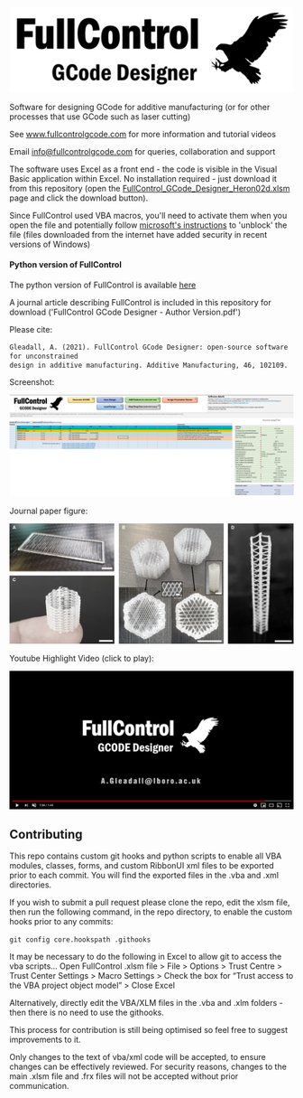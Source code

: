 
<p align="center">
  <img src="https://github.com/AndyGlx/Images/blob/master/Logo%20NEW%20(white%20BG).gif" width="600">
</p>

Software for designing GCode for additive manufacturing (or for other processes that use GCode such as laser cutting)

See www.fullcontrolgcode.com for more information and tutorial videos

Email info@fullcontrolgcode.com for queries, collaboration and support


The software uses Excel as a front end - the code is visible in the Visual Basic application within Excel. No installation required - just download it from this repository (open the [FullControl_GCode_Designer_Heron02d.xlsm](https://github.com/AndyGlx/FullControl-GCode-Designer/blob/master/FullControl_GCODE_Designer_Heron02d.xlsm) page and click the download button).

Since FullControl used VBA macros, you'll need to activate them when you open the file and potentially follow [microsoft's instructions](https://learn.microsoft.com/en-us/deployoffice/security/internet-macros-blocked#remove-mark-of-the-web-from-a-file) to 'unblock' the file (files downloaded from the internet have added security in recent versions of Windows) 

#### Python version of FullControl

The python version of FullControl is available [here](https://github.com/FullControlXYZ/fullcontrol) 

A journal article describing FullControl is included in this repository for download ('FullControl GCode Designer - Author Version.pdf')

Please cite:
```
Gleadall, A. (2021). FullControl GCode Designer: open-source software for unconstrained 
design in additive manufacturing. Additive Manufacturing, 46, 102109.
```

Screenshot:

<kbd><img src="https://github.com/AndyGlx/Images/blob/master/Screenshot.png" /></kbd>



Journal paper figure: 

![alt text](https://github.com/AndyGlx/Images/blob/master/Final%20figure.jpg?raw=true)

Youtube Highlight Video (click to play):

[![IMAGE ALT TEXT](https://github.com/AndyGlx/Images/blob/master/Highlight%20Video%20Thumbnail%20-%20video%20cue.jpg)](https://youtu.be/KlxuZ5JnA0k "FullControl GCODE Designer - Highlight Video")

## Contributing

This repo contains custom git hooks and python scripts to enable all VBA modules, classes, forms, and custom RibbonUI xml files to be exported prior to each commit. You will find the exported files in the .vba and .xml directories.

If you wish to submit a pull request please clone the repo, edit the xlsm file, then run the following command, in the repo directory, to enable the custom hooks prior to any commits:

`git config core.hookspath .githooks`

It may be necessary to do the following in Excel to allow git to access the vba scripts... 
Open FullControl .xlsm file > File > Options > Trust Centre > Trust Center Settings > Macro Settings > Check the box for “Trust access to the VBA project object model” > Close Excel

Alternatively, directly edit the VBA/XLM files in the .vba and .xlm folders - then there is no need to use the githooks. 

This process for contribution is still being optimised so feel free to suggest improvements to it. 

Only changes to the text of vba/xml code will be accepted, to ensure changes can be effectively reviewed. 
For security reasons, changes to the main .xlsm file and .frx files will not be accepted without prior communication. 
